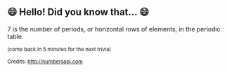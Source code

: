 ## 😄 Hello! Did you know that... 😄
7 is the number of periods, or horizontal rows of elements, in the periodic table.

<sup>(come back in 5 minutes for the next trivia)</sup>


<sup>Credits: http://numbersapi.com</sup>
